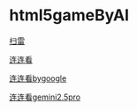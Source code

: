 # html5gameByAI


<a href="https://matrix3d.github.io/gamebyai/saolei.html">扫雷</a> 

<a href="https://matrix3d.github.io/gamebyai/llk.html">连连看</a> 

<a href="https://matrix3d.github.io/gamebyai/llkgoogle.html">连连看bygoogle</a> 

<a href="https://matrix3d.github.io/gamebyai/llkgemini2.5pro.html">连连看gemini2.5pro</a> 
